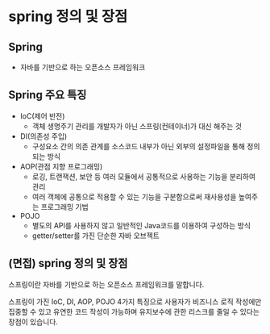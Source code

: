 # spring 정의 및 장점

## Spring

- 자바를 기반으로 하는 오픈소스 프레임워크

## Spring 주요 특징

- IoC(제어 반전)
    - 객체 생명주기 관리를 개발자가 아닌 스프링(컨테이너)가 대신 해주는 것
- DI(의존성 주입)
    - 구성요소 간의 의존 관계를 소스코드 내부가 아닌 외부의 설정파일을 통해 정의되는 방식
- AOP(관점 지향 프로그래밍)
    - 로깅, 트랜잭션, 보안 등 여러 모듈에서 공통적으로 사용하는 기능을 분리하여 관리
    - 여러 객체에 공통으로 적용할 수 있는 기능을 구분함으로써 재사용성을 높여주는 프로그래밍 기법
- POJO
    - 별도의 API를 사용하지 않고 일반적인 Java코드를 이용하여 구성하는 방식
    - getter/setter를 가진 단순한 자바 오브젝트

## (면접) spring 정의 및 장점

스프링이란 자바를 기반으로 하는 오픈소스 프레임워크를 말합니다. 

스프링이 가진 IoC, DI, AOP, POJO 4가지 특징으로 사용자가 비즈니스 로직 작성에만 집중할 수 있고 유연한 코드 작성이 가능하며 유지보수에 관한 리스크를 줄일 수 있다는 장점이 있습니다.
